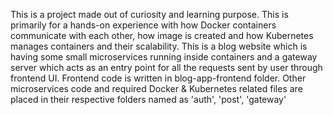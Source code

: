 This is a project made out of curiosity and learning purpose.
This is primarily for a hands-on experience with how Docker containers communicate with each other, how image is created and how Kubernetes manages containers and their scalability.
This is a blog website which is having some small microservices running inside containers and a gateway server which acts as an entry point for all the requests sent by user through frontend UI.
Frontend code is written in blog-app-frontend folder.
Other microservices code and required Docker & Kubernetes related files are placed in their respective folders named as 'auth', 'post', 'gateway'
